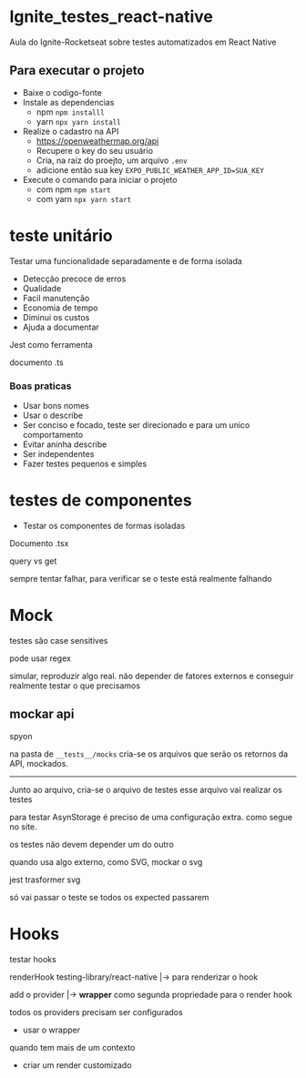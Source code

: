 # Ignite_testes_react-native

Aula do Ignite-Rocketseat sobre testes automatizados em React Native

## Para executar o projeto

- Baixe o codigo-fonte
- Instale as dependencias
  - npm `npm installl`
  - yarn `npx yarn install`
- Realize o cadastro na API
  - https://openweathermap.org/api
  - Recupere o key do seu usuário
  - Cria, na raiz do proejto, um arquivo `.env`
  - adicione então sua key `EXPO_PUBLIC_WEATHER_APP_ID=SUA_KEY`
- Execute o comando para iniciar o projeto
  - com npm `npm start`
  - com yarn `npx yarn start`

# teste unitário

Testar uma funcionalidade separadamente e de forma isolada

- Detecção precoce de erros
- Qualidade
- Facil manutenção
- Economia de tempo
- Diminui os custos
- Ajuda a documentar

Jest como ferramenta

documento .ts

### Boas praticas

- Usar bons nomes
- Usar o describe
- Ser conciso e focado, teste ser direcionado e para um unico comportamento
- Evitar aninha describe
- Ser independentes
- Fazer testes pequenos e simples

# testes de componentes

- Testar os componentes de formas isoladas

Documento .tsx

query vs get

sempre tentar falhar, para verificar se o teste está realmente falhando

# Mock

testes são case sensitives

pode usar regex

simular, reproduzir algo real.
não depender de fatores externos e conseguir realmente testar o que precisamos

## mockar api

spyon

na pasta de `__tests__/mocks` cria-se os arquivos que serão os retornos da API, mockados.

---

Junto ao arquivo, cria-se o arquivo de testes
esse arquivo vai realizar os testes

para testar AsynStorage é preciso de uma configuração extra. como segue no site.

os testes não devem depender um do outro

quando usa algo externo, como SVG, mockar o svg

jest trasformer svg

só vai passar o teste se todos os expected passarem

# Hooks

testar hooks

renderHook testing-library/react-native
|-> para renderizar o hook

add o provider |-> **wrapper** como segunda propriedade para o render hook

todos os providers precisam ser configurados
 - usar o wrapper


quando tem mais de um contexto
- criar um render customizado

